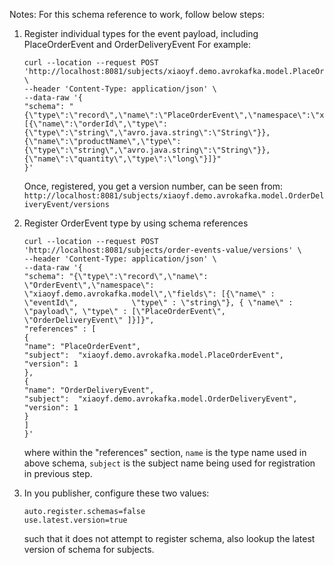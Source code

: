 Notes: For this schema reference to work, follow below steps:
1. Register individual types for the event payload, including PlaceOrderEvent and OrderDeliveryEvent
   For example:
   ```
   curl --location --request POST 'http://localhost:8081/subjects/xiaoyf.demo.avrokafka.model.PlaceOrderEvent/versions' \
   --header 'Content-Type: application/json' \
   --data-raw '{
   "schema": "{\"type\":\"record\",\"name\":\"PlaceOrderEvent\",\"namespace\":\"xiaoyf.demo.avrokafka.model\",\"fields\":[{\"name\":\"orderId\",\"type\":{\"type\":\"string\",\"avro.java.string\":\"String\"}},{\"name\":\"productName\",\"type\":{\"type\":\"string\",\"avro.java.string\":\"String\"}},{\"name\":\"quantity\",\"type\":\"long\"}]}"
   }'
   ```
   Once, registered, you get a version number, can be seen from:
   `http://localhost:8081/subjects/xiaoyf.demo.avrokafka.model.OrderDeliveryEvent/versions`
2. Register OrderEvent type by using schema references
   ```
   curl --location --request POST 'http://localhost:8081/subjects/order-events-value/versions' \
   --header 'Content-Type: application/json' \
   --data-raw '{
   "schema": "{\"type\":\"record\",\"name\": \"OrderEvent\",\"namespace\": \"xiaoyf.demo.avrokafka.model\",\"fields\": [{\"name\" : \"eventId\",            \"type\" : \"string\"}, { \"name\" : \"payload\", \"type\" : [\"PlaceOrderEvent\", \"OrderDeliveryEvent\" ]}]}",
   "references" : [
   {
   "name": "PlaceOrderEvent",
   "subject":  "xiaoyf.demo.avrokafka.model.PlaceOrderEvent",
   "version": 1
   },
   {
   "name": "OrderDeliveryEvent",
   "subject":  "xiaoyf.demo.avrokafka.model.OrderDeliveryEvent",
   "version": 1
   }
   ]
   }'
   ```
   where within the "references" section, `name` is the type name used in above schema, `subject` is the subject name being used for registration in previous step.

3. In you publisher, configure these two values:
    ```
    auto.register.schemas=false
    use.latest.version=true
    ```
    such that it does not attempt to register schema, also lookup the latest version of schema for subjects.